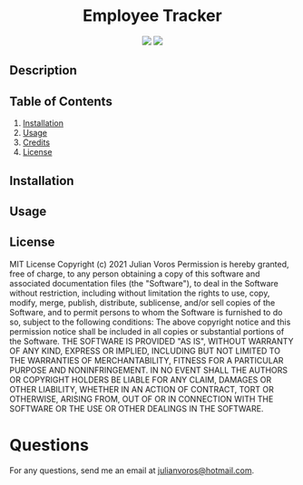 <h1 align="center"><strong>Employee Tracker</strong></h1>
<p align="center">
  <img src="https://img.shields.io/github/languages/top/JuVoros/employee-tracker">
  <img src="https://img.shields.io/badge/License-MIT-blue.svg">
</p>

## Description

## Table of Contents
1. [Installation](#installation)
2. [Usage](#usage)
3. [Credits](#credits)
4. [License](#license)

## Installation
## Usage

## License
MIT License
Copyright (c) 2021 Julian Voros
Permission is hereby granted, free of charge, to any person obtaining a copy
of this software and associated documentation files (the "Software"), to deal
in the Software without restriction, including without limitation the rights
to use, copy, modify, merge, publish, distribute, sublicense, and/or sell
copies of the Software, and to permit persons to whom the Software is
furnished to do so, subject to the following conditions:
The above copyright notice and this permission notice shall be included in all
copies or substantial portions of the Software.
THE SOFTWARE IS PROVIDED "AS IS", WITHOUT WARRANTY OF ANY KIND, EXPRESS OR
IMPLIED, INCLUDING BUT NOT LIMITED TO THE WARRANTIES OF MERCHANTABILITY,
FITNESS FOR A PARTICULAR PURPOSE AND NONINFRINGEMENT. IN NO EVENT SHALL THE
AUTHORS OR COPYRIGHT HOLDERS BE LIABLE FOR ANY CLAIM, DAMAGES OR OTHER
LIABILITY, WHETHER IN AN ACTION OF CONTRACT, TORT OR OTHERWISE, ARISING FROM,
OUT OF OR IN CONNECTION WITH THE SOFTWARE OR THE USE OR OTHER DEALINGS IN THE
SOFTWARE.


# Questions
For any questions, send me an email at julianvoros@hotmail.com.